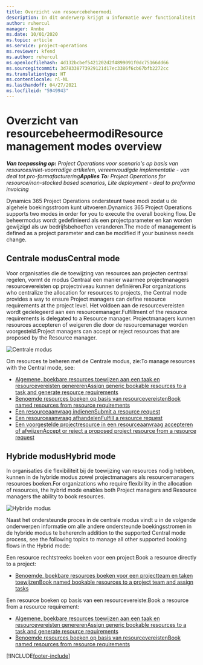 ```yaml
---
title: Overzicht van resourcebeheermodi
description: In dit onderwerp krijgt u informatie over functionaliteit voor resourcebeheer in Dynamics 365 Project Operations.
author: ruhercul
manager: Annbe
ms.date: 10/01/2020
ms.topic: article
ms.service: project-operations
ms.reviewer: kfend
ms.author: ruhercul
ms.openlocfilehash: 4d132bcbef5421202d2f4899091f0dc75166dd66
ms.sourcegitcommit: 3d78338773929121d17ec3386f6cb67bfb2272cc
ms.translationtype: HT
ms.contentlocale: nl-NL
ms.lasthandoff: 04/27/2021
ms.locfileid: "5949943"
---
```

# <a name="resource-management-modes-overview"></a><span data-ttu-id="059f0-103">Overzicht van resourcebeheermodi</span><span class="sxs-lookup"><span data-stu-id="059f0-103">Resource management modes overview</span></span>

<span data-ttu-id="059f0-104">_**Van toepassing op:** Project Operations voor scenario's op basis van resources/niet-voorradige artikelen, vereenvoudigde implementatie - van deal tot pro-formafacturering_</span><span class="sxs-lookup"><span data-stu-id="059f0-104">_**Applies To:** Project Operations for resource/non-stocked based scenarios, Lite deployment - deal to proforma invoicing_</span></span>


<span data-ttu-id="059f0-105">Dynamics 365 Project Operations ondersteunt twee modi zodat u de algehele boekingsstroom kunt uitvoeren.</span><span class="sxs-lookup"><span data-stu-id="059f0-105">Dynamics 365 Project Operations supports two modes in order for you to execute the overall booking flow.</span></span> <span data-ttu-id="059f0-106">De beheermodus wordt gedefinieerd als een projectparameter en kan worden gewijzigd als uw bedrijfsbehoeften veranderen.</span><span class="sxs-lookup"><span data-stu-id="059f0-106">The mode of management is defined as a project parameter and can be modified if your business needs change.</span></span>    

## <a name="central-mode"></a><span data-ttu-id="059f0-107">Centrale modus</span><span class="sxs-lookup"><span data-stu-id="059f0-107">Central mode</span></span>
<span data-ttu-id="059f0-108">Voor organisaties die de toewijzing van resources aan projecten centraal regelen, vormt de modus Centraal een manier waarmee projectmanagers resourcevereisten op projectniveau kunnen definiëren.</span><span class="sxs-lookup"><span data-stu-id="059f0-108">For organizations who centralize the allocation for resources to projects, the Central mode provides a way to ensure Project managers can define resource requirements at the project level.</span></span> <span data-ttu-id="059f0-109">Het voldoen aan de resourcevereisten wordt gedelegeerd aan een resourcemanager.</span><span class="sxs-lookup"><span data-stu-id="059f0-109">Fulfillment of the resource requirements is delegated to a Resource manager.</span></span> <span data-ttu-id="059f0-110">Projectmanagers kunnen resources accepteren of weigeren die door de resourcemanager worden voorgesteld.</span><span class="sxs-lookup"><span data-stu-id="059f0-110">Project managers can accept or reject resources that are proposed by the Resource manager.</span></span>

![Centrale modus](./media/resource-management-central.png)

<span data-ttu-id="059f0-112">Om resources te beheren met de Centrale modus, zie:</span><span class="sxs-lookup"><span data-stu-id="059f0-112">To manage resources with the Central mode, see:</span></span>

- [<span data-ttu-id="059f0-113">Algemene, boekbare resources toewijzen aan een taak en resourcevereisten genereren</span><span class="sxs-lookup"><span data-stu-id="059f0-113">Assign generic bookable resources to a task and generate resource requirements</span></span>](/dynamics365/project-service/assign-generic-bookable-resource)
- [<span data-ttu-id="059f0-114">Benoemde resources boeken op basis van resourcevereisten</span><span class="sxs-lookup"><span data-stu-id="059f0-114">Book named resources from resource requirements</span></span>](/dynamics365/project-service/book-named-resource)
- [<span data-ttu-id="059f0-115">Een resourceaanvraag indienen</span><span class="sxs-lookup"><span data-stu-id="059f0-115">Submit a resource request</span></span>](/dynamics365/project-service/submit-resource-request)
- [<span data-ttu-id="059f0-116">Een resourceaanvraag afhandelen</span><span class="sxs-lookup"><span data-stu-id="059f0-116">Fulfill a resource request</span></span>](/dynamics365/project-service/resource-management-fulfill-requests)
- [<span data-ttu-id="059f0-117">Een voorgestelde projectresource in een resourceaanvraag accepteren of afwijzen</span><span class="sxs-lookup"><span data-stu-id="059f0-117">Accept or reject a proposed project resource from a resource request</span></span>](/dynamics365/project-service/accept-reject-proposed-resource)

## <a name="hybrid-mode"></a><span data-ttu-id="059f0-118">Hybride modus</span><span class="sxs-lookup"><span data-stu-id="059f0-118">Hybrid mode</span></span>
<span data-ttu-id="059f0-119">In organisaties die flexibiliteit bij de toewijzing van resources nodig hebben, kunnen in de hybride modus zowel projectmanagers als resourcemanagers resources boeken.</span><span class="sxs-lookup"><span data-stu-id="059f0-119">For organizations who require flexibility in the allocation of resources, the hybrid mode enables both Project managers and Resource managers the ability to book resources.</span></span>

![Hybride modus](./media/resource-management-hybrid.png)

<span data-ttu-id="059f0-121">Naast het ondersteunde proces in de centrale modus vindt u in de volgende onderwerpen informatie om alle andere ondersteunde boekingsstromen in de hybride modus te beheren:</span><span class="sxs-lookup"><span data-stu-id="059f0-121">In addition to the supported Central mode process, see the following topics to manage all other supported booking flows in the Hybrid mode:</span></span>

<span data-ttu-id="059f0-122">Een resource rechtstreeks boeken voor een project:</span><span class="sxs-lookup"><span data-stu-id="059f0-122">Book a resource directly to a project:</span></span>
- [<span data-ttu-id="059f0-123">Benoemde, boekbare resources boeken voor een projectteam en taken toewijzen</span><span class="sxs-lookup"><span data-stu-id="059f0-123">Book named bookable resources to a project team and assign tasks</span></span>](/dynamics365/project-service/assign-named-bookable-resource)

<span data-ttu-id="059f0-124">Een resource boeken op basis van een resourcevereiste:</span><span class="sxs-lookup"><span data-stu-id="059f0-124">Book a resource from a resource requirement:</span></span>
- [<span data-ttu-id="059f0-125">Algemene, boekbare resources toewijzen aan een taak en resourcevereisten genereren</span><span class="sxs-lookup"><span data-stu-id="059f0-125">Assign generic bookable resources to a task and generate resource requirements</span></span>](/dynamics365/project-service/assign-generic-bookable-resource)
- [<span data-ttu-id="059f0-126">Benoemde resources boeken op basis van resourcevereisten</span><span class="sxs-lookup"><span data-stu-id="059f0-126">Book named resources from resource requirements</span></span>](/dynamics365/project-service/book-named-resource)


[!INCLUDE[footer-include](../includes/footer-banner.md)]